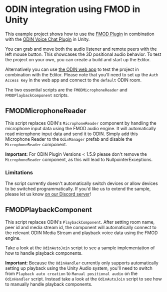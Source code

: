 # ODIN integration using FMOD in Unity

This example project shows how to use the [FMOD Plugin](https://www.fmod.com/unity) in combination with the [ODIN Voice Chat Plugin](https://www.4players.io/odin/) in Unity.

You can grab and move both the audio listener and remote peers with the left mouse button. This showcases the 3D positional audio behavior. To test the project on your own, you can create a build and start up the Editor. 

Alternatively you can use [the ODIN web app](https://odin.4players.de/app/) to test the project in combination with the Editor. Please note that you'll need to set up the `Auth Access Key` in the web app and connect to the `default` ODIN room.

The two essential scripts are the `FMODMicrophoneReader` and `FMODPlaybackComponent` scripts.

## FMODMicrophoneReader

This script replaces ODIN's `MicrophoneReader` component by handling the microphone input data using the FMOD audio engine. It will automatically read microphone input data and send it to ODIN. Simply add this Microphone Reader to the `OdinManager` prefab and disable the `MicrophoneReader` component.

__Important:__ For ODIN Plugin Versions < 1.5.9 please don't remove the `MicrophoneReader` component, as this will lead to NullpointerExceptions.

### Limitations

The script currently doesn't automatically switch devices or allow devices to be switched programmatically. If you'd like us to extend the sample, please let us know [on our Discord server](https://4np.de/discord)!

## FMODPlaybackComponent

This script replaces ODIN's `PlaybackComponent`. After setting room name, peer id and media stream id, the component will automatically connect to the relevant ODIN Media Stream and playback voice data using the FMOD engine. 

Take a look at the `OdinAutoJoin` script to see a sample implementation of how to handle playback components.

__Important:__ Because the `OdinHandler` currently only supports automatically setting up playback using the Unity Audio system, you'll need to switch from `Playback auto creation` to `Manual positional audio` on the `OdinHandler` script. Instead take a look at the `OdinAutoJoin` script to see how to manually handle playback components.